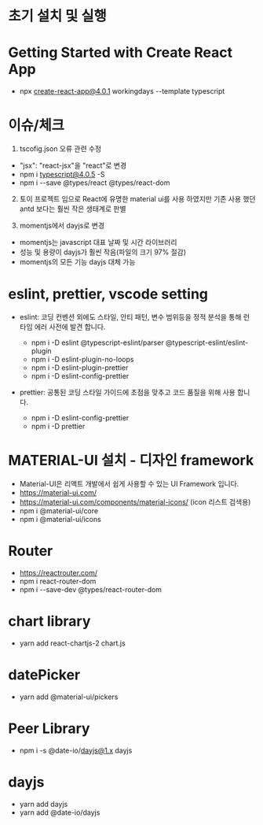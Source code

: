 # 초기 설치 및 실행

# Getting Started with Create React App

- npx create-react-app@4.0.1 workingdays --template typescript

# 이슈/체크

1. tscofig.json 오류 관련 수정

- "jsx": "react-jsx"을 "react"로 변경
- npm i typescript@4.0.5 -S
- npm i --save @types/react @types/react-dom

2. 토이 프로젝트 임으로 React에 유명한 material ui를 사용 하였지만 기존 사용 했던 antd 보다는 훨씬 작은 생태계로 판별

3. momentjs에서 dayjs로 변경

- momentjs는 javascript 대표 날짜 및 시간 라이브러리
- 성능 및 용량이 dayjs가 훨씬 작음(파일의 크기 97% 절감)
- momentjs의 모든 기능 dayjs 대체 가능

# eslint, prettier, vscode setting

- eslint: 코딩 컨벤션 외에도 스타일, 안티 패턴, 변수 범위등을 정적 분석을 통해 런타임 에러 사전에 발견 합니다.

  - npm i -D eslint @typescript-eslint/parser @typescript-eslint/eslint-plugin
  - npm i -D eslint-plugin-no-loops
  - npm i -D eslint-plugin-prettier
  - npm i -D eslint-config-prettier

- prettier: 공통된 코딩 스타일 가이드에 초점을 맞추고 코드 품질을 위해 사용 합니다.
  - npm i -D eslint-config-prettier
  - npm i -D prettier

# MATERIAL-UI 설치 - 디자인 framework

- Material-UI은 리액트 개발에서 쉽게 사용할 수 있는 UI Framework 입니다.
- https://material-ui.com/
- https://material-ui.com/components/material-icons/ (icon 리스트 검색용)
- npm i @material-ui/core
- npm i @material-ui/icons

# Router

- https://reactrouter.com/
- npm i react-router-dom
- npm i --save-dev @types/react-router-dom

# chart library

- yarn add react-chartjs-2 chart.js

# datePicker

- yarn add @material-ui/pickers

# Peer Library

- npm i -s @date-io/dayjs@1.x dayjs

# dayjs

- yarn add dayjs
- yarn add @date-io/dayjs
